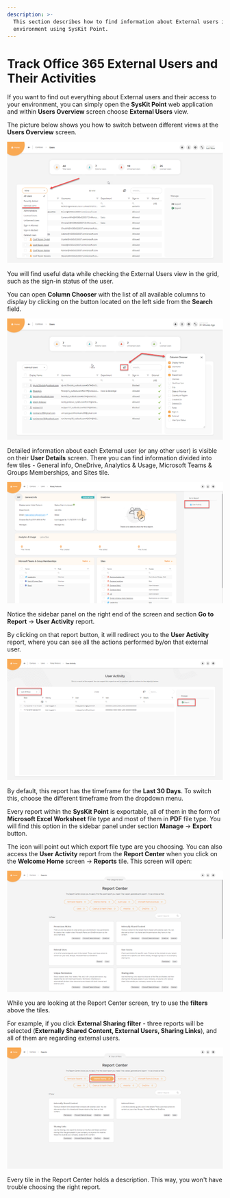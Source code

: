 ```yaml
---
description: >-
  This section describes how to find information about External users in your
  environment using SysKit Point.
---
```


# Track Office 365 External Users and Their Activities

If you want to find out everything about External users and their access to your environment, you can simply open the **SysKit Point** web application and within **Users Overview** screen choose **External Users** view. 

The picture below shows you how to switch between different views at the **Users Overview** screen.

![](../.gitbook/assets/track-external-users-and-their-activites_point-01.png)

You will find useful data while checking the External Users view in the grid, such as the sign-in status of the user.

You can open **Column Chooser** with the list of all available columns to display by clicking on the button located on the left side from the **Search** field.

![](../.gitbook/assets/track-external-users-and-their-activites_point-02.png)

Detailed information about each External user \(or any other user\) is visible on their **User Details** screen. There you can find information divided into few tiles - General info, OneDrive, Analytics & Usage, Microsoft Teams & Groups Memberships, and Sites tile.

![](../.gitbook/assets/track-external-users-and-their-activites_point-03.png)

Notice the sidebar panel on the right end of the screen and section **Go to Report** -&gt; **User Activity** report.

By clicking on that report button, it will redirect you to the **User Activity** report, where you can see all the actions performed by/on that external user.

![](../.gitbook/assets/track-external-users-and-their-activites_point-04.png)

By default, this report has the timeframe for the **Last 30 Days**. To switch this, choose the different timeframe from the dropdown menu.

Every report within the **SysKit Point** is exportable, all of them in the form of **Microsoft Excel Worksheet** file type and most of them in **PDF** file type. You will find this option in the sidebar panel under section **Manage** -&gt; **Export** button.

The icon will point out which export file type are you choosing. You can also access the **User Activity** report from the **Report Center** when you click on the **Welcome Home** screen -&gt; **Reports** tile. This screen will open:

![](../.gitbook/assets/track-external-users-and-their-activites_point-05.png)

While you are looking at the Report Center screen, try to use the **filters** above the tiles.

For example, if you click **External Sharing filter** - three reports will be selected \(**Externally Shared Content, External Users, Sharing Links**\), and all of them are regarding external users.

![](../.gitbook/assets/track-external-users-and-their-activites_point-06.png)

Every tile in the Report Center holds a description. This way, you won't have trouble choosing the right report.

